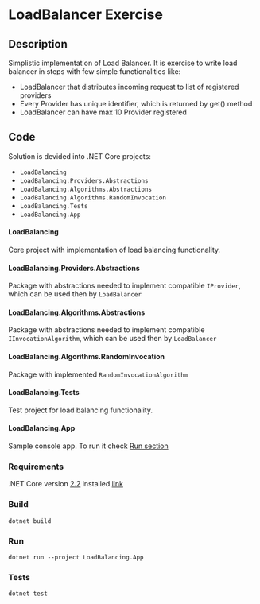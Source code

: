 # LoadBalancer Exercise

## Description
Simplistic implementation of Load Balancer. It is exercise to write load balancer in steps with few simple functionalities like:
* LoadBalancer that distributes incoming request to list of registered providers
* Every Provider has unique identifier, which is returned by get() method
* LoadBalancer can have max 10 Provider registered

## Code
Solution is devided into .NET Core projects:
* `LoadBalancing`
* `LoadBalancing.Providers.Abstractions`
* `LoadBalancing.Algorithms.Abstractions`
* `LoadBalancing.Algorithms.RandomInvocation`
* `LoadBalancing.Tests`
* `LoadBalancing.App`

#### LoadBalancing
Core project with implementation of load balancing functionality. 

#### LoadBalancing.Providers.Abstractions
Package with abstractions needed to implement compatible `IProvider`, which can be used then by `LoadBalancer`

#### LoadBalancing.Algorithms.Abstractions
Package with abstractions needed to implement compatible `IInvocationAlgorithm`, which can be used then by `LoadBalancer`

#### LoadBalancing.Algorithms.RandomInvocation
Package with implemented `RandomInvocationAlgorithm`

#### LoadBalancing.Tests
Test project for load balancing functionality.

#### LoadBalancing.App
Sample console app. To run it check [Run section](###Run)

### Requirements
.NET Core version [2.2](https://dotnet.microsoft.com/download/dotnet-core/2.2) installed [link](https://docs.microsoft.com/en-us/dotnet/core/install/sdk?pivots=os-windows)

### Build
```console
dotnet build
```

### Run
```console
dotnet run --project LoadBalancing.App
```

### Tests
```console
dotnet test
```